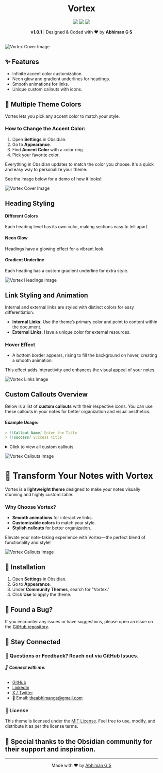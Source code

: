 <h1 align="center">Vortex</h1>
<p align="center">
    <img src="https://img.shields.io/github/v/release/abhimangs/obsidian-vortex">
    <img src="https://img.shields.io/github/release-date/abhimangs/obsidian-vortex">
    <img src="https://img.shields.io/github/license/abhimangs/obsidian-vortex">
</p>
<div align="center">
<strong>v1.0.1</strong> | Designed & Coded with ❤️ by <strong>Abhiman G S</strong>
</div>
<br>

![Vortex Cover Image](assets/cover-hd.png)

## ✨ Features
- Infinite accent color customization.
- Neon glow and gradient underlines for headings.
- Smooth animations for links.
- Unique custom callouts with icons.
<!-- 
╔═══════════════════════════╗
║         COLOURS           ║
╚═══════════════════════════╝
-->
## 🎨 Multiple Theme Colors

Vortex lets you pick any accent color to match your style.  

### How to Change the Accent Color:
1. Open **Settings** in Obsidian.
2. Go to **Appearance**.
3. Find **Accent Color** with a color ring.
4. Pick your favorite color.

Everything in Obsidian updates to match the color you choose. It's a quick and easy way to personalize your theme.

See the image below for a demo of how it looks!

![Vortex Cover Image](assets/colors.png)

<!-- 
╔═══════════════════════════╗
║         HEADING           ║
╚═══════════════════════════╝
-->

## Heading Styling

#### Different Colors
Each heading level has its own color, making sections easy to tell apart.

#### Neon Glow
Headings have a glowing effect for a vibrant look.

#### Gradient Underline
Each heading has a custom gradient underline for extra style.

![Vortex Headings Image](assets/headings.png)

<!-- 
╔═══════════════════════════╗
║          LINKS            ║
╚═══════════════════════════╝
-->
## Link Styling and Animation

Internal and external links are styled with distinct colors for easy differentiation. 

- **Internal Links**: Use the theme’s primary color and point to content within the document.
- **External Links**: Have a unique color for external resources.

### Hover Effect
- A bottom border appears, rising to fill the background on hover, creating a smooth animation.

This effect adds interactivity and enhances the visual appeal of your notes.

![Vortex Links Image](assets/links.png)

<!-- 
╔═══════════════════════════╗
║        CALLOUTS           ║
╚═══════════════════════════╝
-->
## Custom Callouts Overview
Below is a list of **custom callouts** with their respective icons. You can use these callouts in your notes for better organization and visual aesthetics.
#### Example Usage:
```markdown
> [!Callout Name] Enter the Title
> [!success] Success Title
```

<details>
   <summary>Click to view all custom callouts</summary>
   <br>

- **`success`**: 🏆 Trophy  
- **`warning`**: 🛑 Octagon Alert  
- **`error`**: ⚠️ Triangle Alert  
- **`info`**: ℹ️ Info  
- **`quote`**: ❝ Quote  
- **`note`**: 📓 Notebook Pen  
- **`highlight`**: ✍️ Highlighter  
- **`idea`**: 💡 Lightbulb  
- **`task`**: ✅ Circle Check  
- **`reminder`**: 🔔 Bell Ring  
- **`analysis`**: 📊 Chart Pie  
- **`inspiration`**: 🌅 Sunrise  
- **`faq`**: ❓ Message Circle  
- **`code`**: 💻 Code  
- **`goal`**: 🎯 Target  
- **`celebration`**: 🎉 Party Popper  
- **`bug`**: 🐞 Bug  
- **`gift`**: 🎁 Gift  
- **`puzzle`**: 🧩 Puzzle  
- **`bookmark`**: 🔖 Bookmark  
- **`calendar`**: 📅 Calendar  
- **`team`**: 👥 Users  

</details>


![Vortex Callouts Image](assets/callouts.png)

# 🌟 Transform Your Notes with Vortex  
Vortex is a **lightweight theme** designed to make your notes visually stunning and highly customizable.  
### Why Choose Vortex?  
- **Smooth animations** for interactive links.  
- **Customizable colors** to match your style.  
- **Stylish callouts** for better organization.  

Elevate your note-taking experience with Vortex—the perfect blend of functionality and style!  

![Vortex Callouts Image](assets/laptop-hd.png)

## 🔧 Installation

1. Open **Settings** in Obsidian.
2. Go to **Appearance**.
3. Under **Community Themes**, search for "Vortex."
4. Click **Use** to apply the theme.

## 🐞 Found a Bug?
If you encounter any issues or have suggestions, please open an issue on the [GitHub repository](https://github.com/abhimangs/obsidian-vortex/issues).

## 🚀 Stay Connected

### 💬 **Questions or Feedback?** Reach out via [GitHub Issues](https://github.com/abhimangs/obsidian-vortex/issues).
###### 🔗 **Connect with me:**  
-  [GitHub](https://github.com/abhimangs)  
-  [LinkedIn](https://www.linkedin.com/in/abhimangs/)
-  [X / Twitter](https://x.com/abhimangs)  
- 📧 Email: [theabhimangs@gmail.com](mailto:theabhimangs@gmail.com)

### 📜 License

This theme is licensed under the [MIT License](LICENSE). Feel free to use, modify, and distribute it as per the license terms.

<h2>🙏 Special thanks to the Obsidian community for their support and inspiration.</h2>

---

<p align="center">
   Made with ❤️ by <a href="https://github.com/abhimangs">Abhiman G S</a>
</p>
